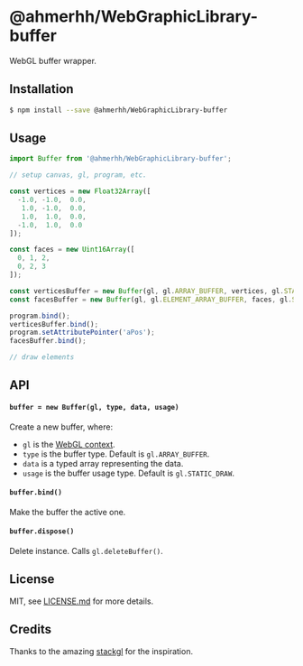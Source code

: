 # @ahmerhh/WebGraphicLibrary-buffer

WebGL buffer wrapper.

## Installation

``` sh
$ npm install --save @ahmerhh/WebGraphicLibrary-buffer
```

## Usage

``` js
import Buffer from '@ahmerhh/WebGraphicLibrary-buffer';

// setup canvas, gl, program, etc.

const vertices = new Float32Array([
  -1.0, -1.0,  0.0,
   1.0, -1.0,  0.0,
   1.0,  1.0,  0.0,
  -1.0,  1.0,  0.0
]);

const faces = new Uint16Array([
  0, 1, 2,
  0, 2, 3
]);

const verticesBuffer = new Buffer(gl, gl.ARRAY_BUFFER, vertices, gl.STATIC_DRAW);
const facesBuffer = new Buffer(gl, gl.ELEMENT_ARRAY_BUFFER, faces, gl.STATIC_DRAW);

program.bind();
verticesBuffer.bind();
program.setAttributePointer('aPos');
facesBuffer.bind();

// draw elements

```

## API

#### `buffer = new Buffer(gl, type, data, usage)`

Create a new buffer, where:
- `gl` is the [WebGL context](https://github.com/ahmerhh/gl-context).
- `type` is the buffer type. Default is `gl.ARRAY_BUFFER`.
- `data` is a typed array representing the data.
- `usage` is the buffer usage type. Default is `gl.STATIC_DRAW`.

#### `buffer.bind()`

Make the buffer the active one.

#### `buffer.dispose()`

Delete instance. Calls `gl.deleteBuffer()`.

## License

MIT, see [LICENSE.md](https://github.com/ahmerhh/WebGraphicLibrary-buffer/blob/master/LICENSE.md) for more details.

## Credits

Thanks to the amazing [stackgl](http://stack.gl/) for the inspiration.